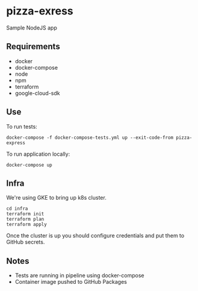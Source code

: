# pizza-exress

Sample NodeJS app

## Requirements

* docker
* docker-compose
* node
* npm
* terraform
* google-cloud-sdk

## Use

To run tests:

```console
docker-compose -f docker-compose-tests.yml up --exit-code-from pizza-express
```

To run application locally:

```
docker-compose up
```

## Infra

We're using GKE to bring up k8s cluster.

```console
cd infra
terraform init
terraform plan
terraform apply
```

Once the cluster is up you should configure credentials and put them to GitHub secrets.

## Notes

* Tests are running in pipeline using docker-compose
* Container image pushed to GitHub Packages

